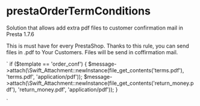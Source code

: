 # prestaOrderTermConditions
Solution that allows add extra pdf files to  customer confirmation mail in Presta 1.7.6 

This is must have for every PrestaShop. 
Thanks to this rule, you can send files in .pdf to Your Customers. Files will be send in coffirmation mail. 			

` if ($template == 'order_conf') {
                $message->attach(\Swift_Attachment::newInstance(file_get_contents('terms.pdf'), 'terms.pdf', 'application/pdf'));
                $message->attach(\Swift_Attachment::newInstance(file_get_contents('return_money.pdf'), 'return_money.pdf', 'application/pdf'));
            }  
						
`						
						
						
